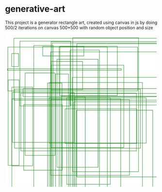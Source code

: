 # generative-art
This project is a generator rectangle art, created using canvas in js by doing 500/2 iterations on canvas 500*500 with random object position and size

![generative-art ](https://github.com/teukufadhil/generative-art/blob/main/generating%20art.png)
